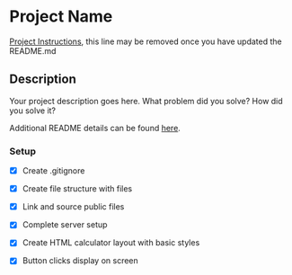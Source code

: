 # Project Name

[Project Instructions](./INSTRUCTIONS.md), this line may be removed once you have updated the README.md

## Description

Your project description goes here. What problem did you solve? How did you solve it?

Additional README details can be found [here](https://github.com/PrimeAcademy/readme-template/blob/master/README.md).

### Setup

- [X] Create .gitignore
- [X] Create file structure with files
- [X] Link and source public files
- [X] Complete server setup

- [X] Create HTML calculator layout with basic styles
- [X] Button clicks display on screen